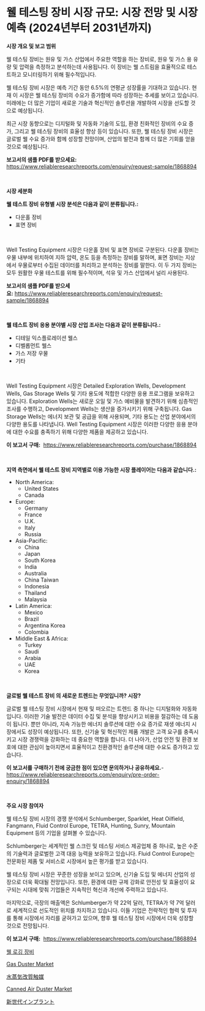 <p><h1>웰 테스팅 장비 시장 규모: 시장 전망 및 시장 예측 (2024년부터 2031년까지)</h1></p><p><strong>시장 개요 및 보고 범위</strong></p>
<p><p>웰 테스팅 장비는 원유 및 가스 산업에서 주요한 역할을 하는 장비로, 원유 및 가스 용 유량 및 압력을 측정하고 분석하는데 사용됩니다. 이 장비는 웰 스트림을 효율적으로 테스트하고 모니터링하기 위해 필수적입니다.</p><p>웰 테스팅 장비 시장은 예측 기간 동안 6.5%의 연평균 성장률을 기대하고 있습니다. 현재 이 시장은 웰 테스팅 장비의 수요가 증가함에 따라 성장하는 추세를 보이고 있습니다. 미래에는 더 많은 기업이 새로운 기술과 혁신적인 솔루션을 개발하여 시장을 선도할 것으로 예상됩니다.</p><p>최근 시장 동향으로는 디지털화 및 자동화 기술의 도입, 환경 친화적인 장비의 수요 증가, 그리고 웰 테스팅 장비의 효율성 향상 등이 있습니다. 또한, 웰 테스팅 장비 시장은 글로벌 웰 수요 증가와 함께 성장할 전망이며, 산업의 발전과 함께 더 많은 기회를 얻을 것으로 예상됩니다.</p></p>
<p><strong>보고서의 샘플 PDF를 받으세요:</strong> <a href="https://www.reliableresearchreports.com/enquiry/request-sample/1868894">https://www.reliableresearchreports.com/enquiry/request-sample/1868894</a></p>
<p>&nbsp;</p>
<p><strong>시장 세분화</strong></p>
<p><strong>웰 테스트 장비 유형별 시장 분석은 다음과 같이 분류됩니다.:</strong></p>
<p><ul><li>다운홀 장비</li><li>표면 장비</li></ul></p>
<p>&nbsp;</p>
<p><p>Well Testing Equipment 시장은 다운홀 장비 및 표면 장비로 구분된다. 다운홀 장비는 우물 내부에 위치하여 지하 압력, 온도 등을 측정하는 장비를 말하며, 표면 장비는 지상에서 우물로부터 수집된 데이터를 처리하고 분석하는 장비를 말한다. 이 두 가지 장비는 모두 원활한 우물 테스트를 위해 필수적이며, 석유 및 가스 산업에서 널리 사용된다.</p></p>
<p><strong>보고서의 샘플 PDF를 받으세요:</strong>&nbsp;<a href="https://www.reliableresearchreports.com/enquiry/request-sample/1868894">https://www.reliableresearchreports.com/enquiry/request-sample/1868894</a></p>
<p>&nbsp;</p>
<p><strong> 웰 테스트 장비 응용 분야별 시장 산업 조사는 다음과 같이 분류됩니다.:</strong></p>
<p><ul><li>디테일 익스플로레이션 웰스</li><li>디벨롭먼트 웰스</li><li>가스 저장 우물</li><li>기타</li></ul></p>
<p>&nbsp;</p>
<p><p>Well Testing Equipment 시장은 Detailed Exploration Wells, Development Wells, Gas Storage Wells 및 기타 용도에 적합한 다양한 응용 프로그램을 보유하고 있습니다. Exploration Wells는 새로운 오일 및 가스 예비물을 발견하기 위해 심층적인 조사를 수행하고, Development Wells는 생산을 증가시키기 위해 구축됩니다. Gas Storage Wells는 에너지 보관 및 공급을 위해 사용되며, 기타 용도는 산업 분야에서의 다양한 용도를 나타냅니다. Well Testing Equipment 시장은 이러한 다양한 응용 분야에 대한 수요를 충족하기 위해 다양한 제품을 제공하고 있습니다.</p></p>
<p><strong>이 보고서 구매:</strong>&nbsp; <a href="https://www.reliableresearchreports.com/purchase/1868894">https://www.reliableresearchreports.com/purchase/1868894</a></p>
<p>&nbsp;</p>
<p><strong>지역 측면에서 웰 테스트 장비 지역별로 이용 가능한 시장 플레이어는 다음과 같습니다.:</strong></p>
<p><ul>
    <li>
        North America:
        <ul>
            <li>United States</li>
            <li>Canada</li>
        </ul>
    </li>
    <li>
        Europe:
        <ul>
            <li>Germany</li>
            <li>France</li>
            <li>U.K.</li>
            <li>Italy</li>
            <li>Russia</li>
        </ul>
    </li>
    <li>
        Asia-Pacific:
        <ul>
            <li>China</li>
            <li>Japan</li>
            <li>South Korea</li>
            <li>India</li>
            <li>Australia</li>
            <li>China Taiwan</li>
            <li>Indonesia</li>
            <li>Thailand</li>
            <li>Malaysia</li>
        </ul>
    </li>
    <li>
        Latin America:
        <ul>
            <li>Mexico</li>
            <li>Brazil</li>
            <li>Argentina Korea</li>
            <li>Colombia</li>
        </ul>
    </li>
    <li>
        Middle East & Africa:
        <ul>
            <li>Turkey</li>
            <li>Saudi</li>
            <li>Arabia</li>
            <li>UAE</li>
            <li>Korea</li>
        </ul>
    </li>
    </ul></p>
<p>&nbsp;</p>
<p><strong>글로벌 웰 테스트 장비 의 새로운 트렌드는 무엇입니까? 시장?</strong></p>
<p><p>글로벌 웰 테스팅 장비 시장에서 현재 및 떠오르는 트렌드 중 하나는 디지털화와 자동화입니다. 이러한 기술 발전은 데이터 수집 및 분석을 향상시키고 비용을 절감하는 데 도움이 됩니다. 뿐만 아니라, 지속 가능한 에너지 솔루션에 대한 수요 증가로 재생 에너지 시장에서도 성장이 예상됩니다. 또한, 신기술 및 혁신적인 제품 개발은 고객 요구를 충족시키고 시장 경쟁력을 강화하는 데 중요한 역할을 합니다. 더 나아가, 산업 안전 및 환경 보호에 대한 관심이 높아지면서 효율적이고 친환경적인 솔루션에 대한 수요도 증가하고 있습니다.</p></p>
<p><strong>이 보고서를 구매하기 전에 궁금한 점이 있으면 문의하거나 공유하세요.</strong>- <a href="https://www.reliableresearchreports.com/enquiry/pre-order-enquiry/1868894">https://www.reliableresearchreports.com/enquiry/pre-order-enquiry/1868894</a></p>
<p>&nbsp;</p>
<p><strong>주요 시장 참여자</strong></p>
<p><p>웰 테스팅 장비 시장의 경쟁 분석에서 Schlumberger, Sparklet, Heat Oilfield, Fangmann, Fluid Control Europe, TETRA, Hunting, Sunry, Mountain Equipment 등의 기업을 살펴볼 수 있습니다. </p><p>Schlumberger는 세계적인 웰 스크린 및 테스팅 서비스 제공업체 중 하나로, 높은 수준의 기술력과 글로벌한 고객 대응 능력을 보유하고 있습니다. Fluid Control Europe는 전문화된 제품 및 서비스로 시장에서 높은 평가를 받고 있습니다.</p><p>웰 테스팅 장비 시장은 꾸준한 성장을 보이고 있으며, 신기술 도입 및 에너지 산업의 성장으로 더욱 확대될 전망입니다. 또한, 환경에 대한 규제 강화로 안전성 및 효율성이 요구되는 시대에 맞춰 기업들은 지속적인 혁신과 개선에 주력하고 있습니다.</p><p>마지막으로, 극장의 매출액은 Schlumberger가 약 22억 달러, TETRA가 약 7억 달러로 세계적으로 선도적인 위치를 차지하고 있습니다. 이들 기업은 전략적인 협력 및 투자를 통해 시장에서 자리를 굳혀가고 있으며, 향후 웰 테스팅 장비 시장에서 더욱 성장할 것으로 전망됩니다.</p></p>
<p><strong>이 보고서 구매:</strong>&nbsp;&nbsp;<a href="https://www.reliableresearchreports.com/purchase/1868894">https://www.reliableresearchreports.com/purchase/1868894</a></p>
<p><p><a href="https://github.com/mpodehpw07370073/Market-Research-Report-List-1/blob/main/80451663066.md">웰 로깅 장비</a></p><p><a href="https://github.com/FassouRP/Market-Research-Report-List-3/blob/main/gas-duster-market.md">Gas Duster Market</a></p><p><a href="https://github.com/nxboeu02965442/Market-Research-Report-List-1/blob/main/41184053523.md">水蒸気改質触媒</a></p><p><a href="https://github.com/rahu1506/Market-Research-Report-List-3/blob/main/canned-air-duster-market.md">Canned Air Duster Market</a></p><p><a href="https://medium.com/@charm854/%E6%96%B0%E4%B8%96%E4%BB%A3%E3%82%A4%E3%83%B3%E3%83%97%E3%83%A9%E3%83%B3%E3%83%88%E5%B8%82%E5%A0%B4%E3%81%AE%E5%88%86%E6%9E%90-%E3%82%B0%E3%83%AD%E3%83%BC%E3%83%90%E3%83%AB%E7%94%A3%E6%A5%AD%E3%81%AE%E8%A6%96%E7%82%B9%E3%81%A8%E4%BA%88%E6%B8%AC-2024%E5%B9%B4%E3%81%8B%E3%82%892031%E5%B9%B4%E3%81%BE%E3%81%A7-93b9d173e405">新世代インプラント</a></p></p>
